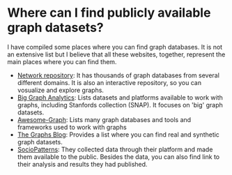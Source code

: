 # Where can I find publicly available graph datasets?

I have compiled some places where you can find graph databases. It is not an extensive list but I believe that all these websites, together, represent the main places where you can find them.

- [Network repository](http://networkrepository.com/): It has thousands of graph databases from several different domains. It is also an interactive repository, so you can vosualize and explore graphs.
- [Big Graph Analytics](http://lgylym.github.io/big-graph/): Lists datasets and platforms available to work with graphs, including Stanfords collection (SNAP). It focuses on 'big' graph datasets.
- [Awesome-Graph](https://github.com/jbmusso/awesome-graph): Lists many graph databases and tools and frameworks used to work with graphs
- [The Graphs Blog](https://thegraphsblog.wordpress.com/datasets/): Provides a list where you can find real and synthetic graph datasets.
- [SocioPatterns](http://www.sociopatterns.org/datasets/): They collected data through their platform and made them available to the public. Besides the data, you can also find link to their analysis and results they had published.
